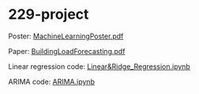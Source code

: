 # 229-project

Poster: [MachineLearningPoster.pdf](MachineLearningPoster.pdf)

Paper: [BuildingLoadForecasting.pdf](BuildingLoadForecasting.pdf)

Linear regression code: [Linear&Ridge_Regression.ipynb](Linear&Ridge_Regression.ipynb)

ARIMA code: [ARIMA.ipynb](ARIMA.ipynb)

